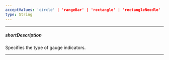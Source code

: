 ```yaml
---
acceptValues: 'circle' | 'rangeBar' | 'rectangle' | 'rectangleNeedle' | 'rhombus' | 'textCloud' | 'triangleMarker' | 'triangleNeedle' | 'twoColorNeedle'
type: String
---
```

---
##### shortDescription
Specifies the type of gauge indicators.

---
